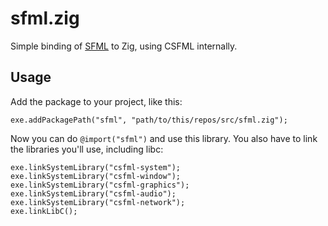 # sfml.zig
Simple binding of [SFML](https://www.sfml-dev.org) to Zig, using CSFML internally.

## Usage
Add the package to your project, like this:
```zig
exe.addPackagePath("sfml", "path/to/this/repos/src/sfml.zig");
```
Now you can do `@import("sfml")` and use this library. You also have to link the libraries you'll use, including libc:
```zig
exe.linkSystemLibrary("csfml-system");
exe.linkSystemLibrary("csfml-window");
exe.linkSystemLibrary("csfml-graphics");
exe.linkSystemLibrary("csfml-audio");
exe.linkSystemLibrary("csfml-network");
exe.linkLibC();
```
